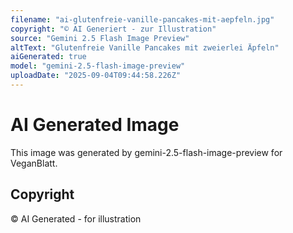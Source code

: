 ```yaml
---
filename: "ai-glutenfreie-vanille-pancakes-mit-aepfeln.jpg"
copyright: "© AI Generiert - zur Illustration"
source: "Gemini 2.5 Flash Image Preview"
altText: "Glutenfreie Vanille Pancakes mit zweierlei Äpfeln"
aiGenerated: true
model: "gemini-2.5-flash-image-preview"
uploadDate: "2025-09-04T09:44:58.226Z"
---
```


# AI Generated Image

This image was generated by gemini-2.5-flash-image-preview for VeganBlatt.

## Copyright
© AI Generated - for illustration
